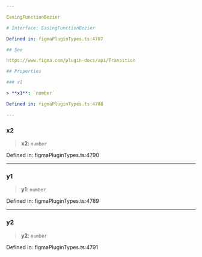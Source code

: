 ```yaml
---

EasingFunctionBezier

# Interface: EasingFunctionBezier

Defined in: figmaPluginTypes.ts:4787

## See

https://www.figma.com/plugin-docs/api/Transition

## Properties

### x1

> **x1**: `number`

Defined in: figmaPluginTypes.ts:4788

---
```


### x2

> **x2**: `number`

Defined in: figmaPluginTypes.ts:4790

---

### y1

> **y1**: `number`

Defined in: figmaPluginTypes.ts:4789

---

### y2

> **y2**: `number`

Defined in: figmaPluginTypes.ts:4791
